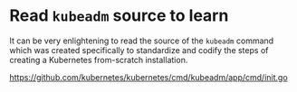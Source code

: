 # Read `kubeadm` source to learn

It can be very enlightening to read the source of the `kubeadm` command which was created specifically to standardize and codify the steps of creating a Kubernetes from-scratch installation.

<https://github.com/kubernetes/kubernetes/cmd/kubeadm/app/cmd/init.go>

